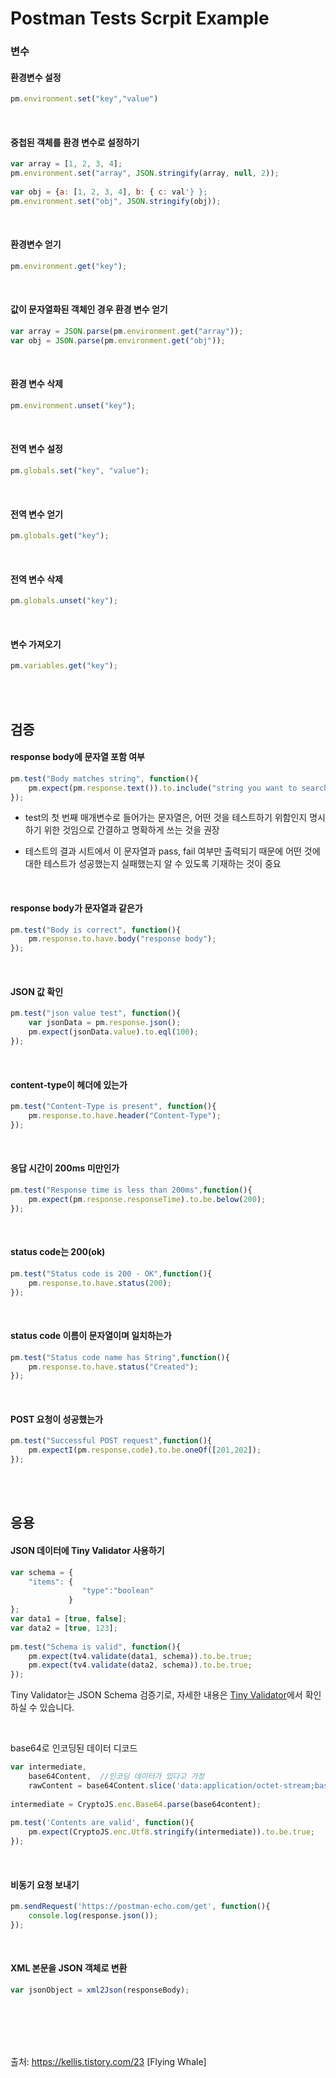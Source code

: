 # Postman Tests Scrpit Example

### 변수

#### 환경변수 설정

```javascript
pm.environment.set("key","value") 
```

 <br>

#### 중첩된 객체를 환경 변수로 설정하기

```javascript
var array = [1, 2, 3, 4];
pm.environment.set("array", JSON.stringify(array, null, 2));
  
var obj = {a: [1, 2, 3, 4], b: { c: val'} };
pm.environment.set("obj", JSON.stringify(obj)); 
```

 <br>

#### 환경변수 얻기

```javascript
pm.environment.get("key"); 
```

<br>

#### 값이 문자열화된 객체인 경우 환경 변수 얻기

```javascript
var array = JSON.parse(pm.environment.get("array"));
var obj = JSON.parse(pm.environment.get("obj")); 
```

<br>

#### 환경 변수 삭제

```javascript
pm.environment.unset("key"); 
```

<br>

#### 전역 변수 설정

```javascript
pm.globals.set("key", "value");
```

<br>

#### 전역 변수 얻기

```javascript
pm.globals.get("key"); 
```

  <br>

#### 전역 변수 삭제

```javascript
pm.globals.unset("key"); 
```

<br>

#### 변수 가져오기

```javascript
pm.variables.get("key");
```

<br><br>

## 검증

#### response body에 문자열 포함 여부

```javascript
pm.test("Body matches string", function(){
    pm.expect(pm.response.text()).to.include("string you want to search");
}); 
```

*  test의 첫 번째 매개변수로 들어가는 문자열은, 어떤 것을 테스트하기 위함인지 명시하기 위한 것임으로 간결하고 명확하게 쓰는 것을 권장

* 테스트의 결과 시트에서 이 문자열과 pass, fail 여부만 출력되기 때문에 어떤 것에 대한 테스트가 성공했는지 실패했는지 알 수 있도록 기재하는 것이 중요

 <br>

#### response body가 문자열과 같은가

```javascript
pm.test("Body is correct", function(){
    pm.response.to.have.body("response body");
});
```

 <br>

#### JSON 값 확인

```javascript
pm.test("json value test", function(){
    var jsonData = pm.response.json();
    pm.expect(jsonData.value).to.eql(100);
}); 
```

 <br>

#### content-type이 헤더에 있는가

```javascript
pm.test("Content-Type is present", function(){
    pm.response.to.have.header("Content-Type");
});
```

 <br>

#### 응답 시간이 200ms 미만인가

```javascript
pm.test("Response time is less than 200ms",function(){
    pm.expect(pm.response.responseTime).to.be.below(200);
}); 
```

 <br>

#### status code는 200(ok)

```javascript
pm.test("Status code is 200 - OK",function(){
    pm.response.to.have.status(200);
});
```

 <br>

#### status code 이름이 문자열이며 일치하는가

```javascript
pm.test("Status code name has String",function(){
    pm.response.to.have.status("Created");
});
```

 <br>

#### POST 요청이 성공했는가

```javascript
pm.test("Successful POST request",function(){
    pm.expectI(pm.response.code).to.be.oneOf([201,202]);
});
```

 <br>

<br>

## 응용

#### JSON 데이터에 Tiny Validator 사용하기

```javascript
var schema = {
    "items": {
                "type":"boolean"
             }
};
var data1 = [true, false];
var data2 = [true, 123];
  
pm.test("Schema is valid", function(){
    pm.expect(tv4.validate(data1, schema)).to.be.true;
    pm.expect(tv4.validate(data2, schema)).to.be.true;
});
```

Tiny Validator는 JSON Schema 검증기로, 자세한 내용은 [Tiny Validator](https://github.com/geraintluff/tv4)에서 확인하실 수 있습니다. 

 <br>

 base64로 인코딩된 데이터 디코드

```javascript
var intermediate,
    base64Content,  //인코딩 데이터가 있다고 가정
    rawContent = base64Content.slice('data:application/octet-stream;base64,'.length);
  
intermediate = CryptoJS.enc.Base64.parse(base64content);
  
pm.test('Contents are valid', function(){
    pm.expect(CryptoJS.enc.Utf8.stringify(intermediate)).to.be.true;
}); 
```

 <br>

#### 비동기 요청 보내기

```javascript
pm.sendRequest('https://postman-echo.com/get', function(){
    console.log(response.json());
}); 
```

 <br>

#### XML 본문을 JSON 객체로 변환

```javascript
var jsonObject = xml2Json(responseBody); 
```

<br>

<br>

<br>

<br>

출처: https://kellis.tistory.com/23 [Flying Whale]